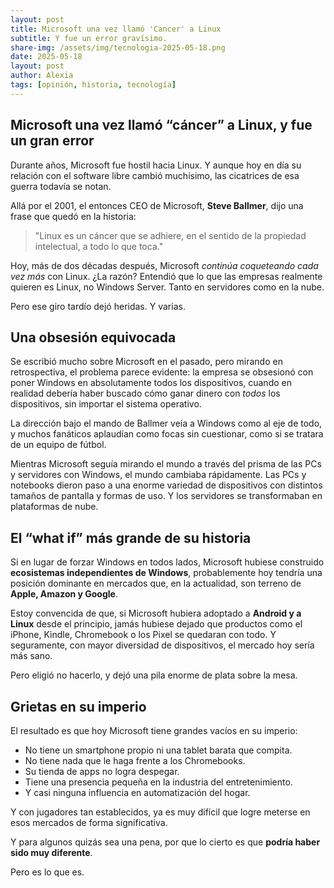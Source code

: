 ```yaml
---
layout: post
title: Microsoft una vez llamó 'Cancer' a Linux
subtitle: Y fue un error gravísimo.
share-img: /assets/img/tecnologia-2025-05-18.png
date: 2025-05-18
layout: post
author: Alexia
tags: [opinión, historia, tecnología]
---
```


## Microsoft una vez llamó “cáncer” a Linux, y fue un gran error

Durante años, Microsoft fue hostil hacia Linux. Y aunque hoy en día su relación con el software libre cambió muchísimo, las cicatrices de esa guerra todavía se notan.

Allá por el 2001, el entonces CEO de Microsoft, **Steve Ballmer**, dijo una frase que quedó en la historia:

> "Linux es un cáncer que se adhiere, en el sentido de la propiedad intelectual, a todo lo que toca."

Hoy, más de dos décadas después, Microsoft *continúa coqueteando cada vez más* con Linux. ¿La razón? Entendió que lo que las empresas realmente quieren es Linux, no Windows Server. Tanto en servidores como en la nube.

Pero ese giro tardío dejó heridas. Y varias.

## Una obsesión equivocada

Se escribió mucho sobre Microsoft en el pasado, pero mirando en retrospectiva, el problema parece evidente: la empresa se obsesionó con poner Windows en absolutamente todos los dispositivos, cuando en realidad debería haber 
buscado cómo ganar dinero con *todos* los dispositivos, sin importar el sistema operativo.

La dirección bajo el mando de Ballmer veía a Windows como al eje de todo, y muchos fanáticos aplaudían como focas sin cuestionar, como si se tratara de un equipo de fútbol.

Mientras Microsoft seguía mirando el mundo a través del prisma de las PCs y servidores con Windows, el mundo cambiaba rápidamente. Las PCs y notebooks dieron paso a una enorme variedad de dispositivos con distintos tamaños de 
pantalla y formas de uso. Y los servidores se transformaban en plataformas de nube.

## El “what if” más grande de su historia

Si en lugar de forzar Windows en todos lados, Microsoft hubiese construido **ecosistemas independientes de Windows**, probablemente hoy tendría una posición dominante en mercados que, en la actualidad, son terreno de **Apple, Amazon y 
Google**.

Estoy convencida de que, si Microsoft hubiera adoptado a **Android y a Linux** desde el principio, jamás hubiese dejado que productos como el iPhone, Kindle, Chromebook o los Pixel se quedaran con todo. Y seguramente, con mayor 
diversidad de dispositivos, el mercado hoy sería más sano.

Pero eligió no hacerlo, y dejó una pila enorme de plata sobre la mesa.

## Grietas en su imperio

El resultado es que hoy Microsoft tiene grandes vacíos en su imperio:

- No tiene un smartphone propio ni una tablet barata que compita.
- No tiene nada que le haga frente a los Chromebooks.
- Su tienda de apps no logra despegar.
- Tiene una presencia pequeña en la industria del entretenimiento.
- Y casi ninguna influencia en automatización del hogar.

Y con jugadores tan establecidos, ya es muy difícil que logre meterse en esos mercados de forma significativa.

Y para algunos quizás sea una pena, por que lo cierto es que **podría haber sido muy diferente**.

Pero es lo que es.

